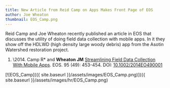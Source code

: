 ```yaml
---
title: New Article from Reid Camp on Apps Makes Front Page of EOS
author: Joe Wheaton
thumbnail: EOS_Camp.png
---
```


Reid Camp and Joe Wheaton recently published an article in EOS that discusses the utility of doing field data collection with mobile apps. In it they show off the HDLWD (high density large woody debris) app from the Asotin Watershed restoration project. 

1. \2014. Camp R* and **Wheaton JM** [Streamlining Field Data Collection With Mobile Apps](http://onlinelibrary.wiley.com/doi/10.1002/2014EO490001/pdf).  EOS. 95 (49): 453-454. DOI: [10.1002/2014EO490001](http://dx.doi.org/10.1002/2014EO490001)

[![EOS_Camp]({{ site.baseurl }}/assets/images/EOS_Camp.png)]({{ site.baseurl }}/assets/images/hr/EOS_Camp.png)

